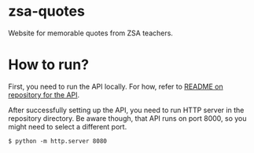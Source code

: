 # zsa-quotes
Website for memorable quotes from ZSA teachers.

# How to run?
First, you need to run the API locally. For how, refer to [README on repository for the API](https://github.com/room23studios/zsa-quotes-api/).

After successfully setting up the API, you need to run HTTP server in the repository directory. Be aware though, that API runs on port 8000, so you might need to select a different port.
```
$ python -m http.server 8080
```
